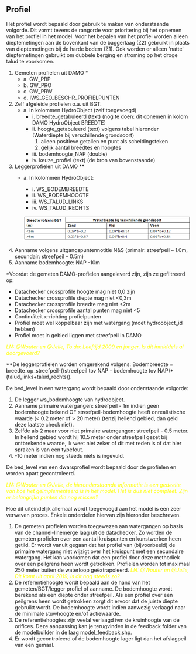 ## **Profiel**
Het profiel wordt bepaald door gebruik te maken van onderstaande volgorde. Dit vormt tevens de rangorde voor prioritering bij het opnemen van het profiel in het model. Voor het bepalen van het profiel worden alleen dieptemetingen aan de bovenkant van de baggerlaag (Z2) gebruikt in plaats van dieptemetingen bij de harde bodem (Z1). Ook worden er alleen 'natte' dieptemetingen gebruikt om dubbele berging en stroming op het droge talud te voorkomen.  

1. Gemeten profielen uit DAMO *
    * a. GW_PBP 
    * b. GW_PRO 
    * c. GW_PRW 
    * d. IWS_GEO_BESCHR_PROFIELPUNTEN 
2. Zelf afgeleide profielen o.a. uit BGT. 
    * a. In kolommen HydroObject (zelf toegevoegd) 
        * i. breedte_getabuleerd (text) (nog te doen: dit opnemen in kolom DAMO HydroObject BREEDTE) 
        * ii. hoogte_getabuleerd (text) volgens tabel hieronder (Waterdiepte bij verschillende grondsoort) 
            1. alleen positieve getallen en punt als scheidingsteken 
            2. gelijk aantal breedtes en hoogtes 
        * iii. bodemhoogte_NAP (double) 
        * iv. keuze_profiel (text) (de bron van bovenstaande) 
3. Leggerprofielen uit DAMO **
    * a. In kolommen HydroObject: 
        * i. WS_BODEMBREEDTE 
        * ii. WS_BODEMHOOGTE 
        * iii. WS_TALUD_LINKS 
        * iv. WS_TALUD_RECHTS 
        
         ![Alt text](../../../images/3_achtergronden_en_uitgangspunten/Tabel_profiel.png)
4. Aanname volgens uitgangspuntennotitie N&S (primair: streefpeil – 1.0m, secundair: streefpeil – 0.5m)
5. Aanname bodemhoogte: NAP -10m 

*Voordat de gemeten DAMO-profielen aangeleverd zijn, zijn ze gefiltreerd op:
* Datachecker crossprofile hoogte mag niet 0,0 zijn 
* Datachecker crossprofile diepte mag niet <0,3m 
* Datachecker crossprofile breedte mag niet <2m 
* Datachecker crossprofile aantal punten mag niet <5
* Continuïteit x-richting profielpunten
* Profiel moet wel koppelbaar zijn met watergang (moet hydroobject_id hebben) 
* Profiel moet in gebied liggen met streefpeil in DAMO 

<span style="color:yellow"> *LN: @Wouter en @Jelle, To do: Leeftijd 2009 en jonger. Is dit inmiddels al doorgevoerd?*</span>

**De leggerprofielen worden omgerekend volgens:
Bodembreedte = breedte_op_streefpeil-((streefpeil tov NAP - bodemhoogte tov NAP)*(talud_links+talud_rechts)).

De bed_level in een watergang wordt bepaald door onderstaande volgorde:
1. De legger ws_bodemhoogte van hydroobject.
2. Aanname primaire watergangen: streefpeil - 1m indien geen bodemhoogte bekend OF streefpeil-bodemhoogte heeft onrealistische waarde (< 0.2 meter of > 20 meter) (tenzij hellend gebied, dan geld deze laatste check niet).
3. Zelfde als 2 maar voor niet primaire watergangen: streefpeil - 0.5 meter. In hellend gebied wordt hij 10.5 meter onder streefpeil gezet bij ontbrekende waarde, ik weet niet zeker of dit met reden is of dat hier spraken is van een typefout. 
4. -10 meter indien nog steeds niets is ingevuld.

De bed_level van een dwarsprofiel wordt bepaald door de profielen en worden apart gecontroleerd.

<span style="color:yellow"> *LN: @Wouter en @Jelle, de hieronderstaande informatie is een gedeelte van hoe het geïmplementeerd is in het model. Het is dus niet compleet. Zijn er belangrijke punten die nog missen?*</span>

Hoe dit uiteindelijk allemaal wordt toegevoegd aan het model is een zeer verweven proces. Enkele onderdelen hiervan zijn hieronder beschreven. 
1. De gemeten profielen worden toegewezen aan watergangen op basis van de channel-linemerge laag uit de datachecker. Zo worden de gemeten profielen over een aantal kruispunten en kunstwerken heen getild. Er wordt vanuit gegaan dat het profiel van (bijvoorbeeld) de primaire watergang niet wijzigt over het kruispunt met een secundaire watergang. Het kan voorkomen dat een profiel door deze methodiek over een peilgrens heen wordt getrokken. Profielen worden tot maximaal 250 meter buiten de waterloop geëxtrapoleerd. 
<span style="color:yellow"> *LN: @Wouter en @Jelle, Dit komt uit april 2019, is dit nog steeds zo?*</span>
2. De referentiehoogte wordt bepaald aan de hand van het gemeten/BGT/legger profiel of aanname. De bodemhoogte wordt berekend als een diepte onder streefpeil. Als een profiel over een peilgrens heen wordt getrokken zorgt dit ervoor dat de juiste diepte gebruikt wordt. De bodemhoogte wordt indien aanwezig verlaagd naar de minimale stuwhoogte en/of actiewaarde. 
3. De referentiehoogtes zijn veelal verlaagd ivm de kruinhoogte van de orifices. Deze aanpassing kan je terugvinden in de feedback folder van de modelbuilder in de laag model_feedback.shp. 
4. Er wordt gecontroleerd of de bodemhoogte lager ligt dan het afslagpeil van een gemaal.